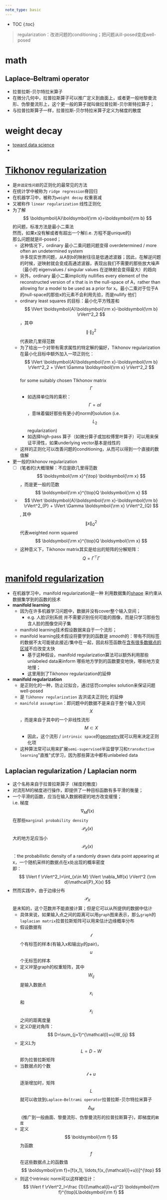 ```yaml
---
note_type: basic
---
```


* TOC
{:toc}

> regularization：改进问题的conditioning；把问题从ill-posed变成well-posed

# math

## Laplace–Beltrami operator

 - 拉普拉斯-贝尔特拉米算子
 - 在微分几何中，拉普拉斯算子可以推广定义到曲面上，或者更一般地黎曼流形、伪黎曼流形上，这个更一般的算子就叫做拉普拉斯-贝尔斯特拉算子；
 - 与拉普拉斯算子一样，拉普拉斯-贝尔特拉米算子定义为梯度的散度

# weight decay

 - [toward data science](https://towardsdatascience.com/this-thing-called-weight-decay-a7cd4bcfccab)
 - 

# [Tikhonov regularization](https://en.wikipedia.org/wiki/Tikhonov_regularization)

- 是`非适定性问题`的正则化的最常见的方法
- 在统计学中被称为 `ridge regression`脊回归
- 在机器学习中，被称为`weight decay` 权重衰减
- 又被称作 `linear regularization` 线性正则化
- 为了解$$ \boldsymbol{A}\boldsymbol{\rm x}=\boldsymbol{\rm b} $$的问题，标准方法是最小二乘法<br>然而，如果x没有解或者有超出一个解(i.e. 方程不是unique的)<br>那么问题就是ill-posed；
  - 这种情况下，ordinary 最小二乘问题问题变得 overdetermined / more often an undetermined system<br>许多现实世界问题，从A到b的映射往往是低通滤波器；因此，在解逆问题的时候，逆映射就会变成高通滤波器，表现出我们不需要的那些放大噪声（最小的 eigenvalues / singular values 在逆映射会变得最大）的趋向
  - 另外，ordinary 最小二乘implicitly nullifies every element of the reconstructed version of x that is in the null-space of A，rather than allowing for a model to be used as a prior for x。最小二乘对于位于A的null-space的那些x的元素不会利用先验，而是nullify 他们
  - ordinary least squares 的目标：最小化平方残差和<br>$$ \lVert \boldsymbol{A}\boldsymbol{\rm x}-\boldsymbol{\rm b} \rVert^2_2 $$，其中$$ \lVert \cdot \rVert^2_2 $$代表欧几里得范数
  - 为了给出一个对带有需求属性的特定解的偏好，Tikhonov regularization 在最小化目标中额外加入一项正则化：<br>$$ \lVert \boldsymbol{A}\boldsymbol{\rm x}-\boldsymbol{\rm b} \rVert^2_2 + \lVert \Gamma \boldsymbol{\rm x} \rVert^2_2 $$<br>for some suitably chosen TIkhonov matrix $$ \Gamma $$ 
    - 如选择单位阵的乘积：$$ \Gamma=\alpha I $$，意味着偏好那些有更小的norm的solution (i.e. $$ L_2 $$ regularization)
    - 如选择high-pass 算子（如微分算子或加权傅里叶算子）可以用来保证平滑性，如果underlying vector基本是线性的
  - 这样的正则化可以改善问题的conditioning，从而可以得到一个直接的数值解
- 更一般的tikhonov regularization
  - [ ] (笔者的)大概理解：不应是欧几里得范数$$ \boldsymbol{\rm x}^{\top} \boldsymbol{\rm x} $$，而是更一般的范数$$ \boldsymbol{\rm x}^{\top}Q \boldsymbol{\rm x} $$
  - $$ \lVert \boldsymbol{A}\boldsymbol{\rm x}-\boldsymbol{\rm b} \rVert^2_{P} + \lVert \Gamma \boldsymbol{\rm x} \rVert^2_{Q} $$, 其中$$ \lVert x \rVert^2_{Q} $$代表weighted norm squared $$ \boldsymbol{\rm x}^{\top}Q \boldsymbol{\rm x} $$
  - 这种意义下，Tikhonov matrix其实是给出的矩阵的分解矩阵：$$ Q=\Gamma^{\top}\Gamma $$

# [manifold regularization](https://en.wikipedia.org/wiki/Manifold_regularization)

- 在机器学习中，manifold regularization是一种 利用数据集的<u>shape</u> 来约束从数据集学到的函数的技术
- **manifold learning**
  - 因为在许多机器学习问题中，数据并没有cover整个输入空间；
    - e.g. 人脸识别系统 并不需要识别任何可能的图像，而是只学习那些包含人脸的图像空间子集
  - manifold learning技术假设数据来自于一个流形；
  - manifold learning技术假设将要学到的函数是 *smooth*的：带有不同标签的数据不太可能彼此接近/集中在一起，因此标签函数在<u>含有很多数据点的区域</u>不应改变太快
    - 基于这种假设，manifold regularization算法可以额外利用那些unlabeled data来inform 哪些地方学到的函数要变地快，哪些地方变地慢；
    - 这里用到了Tikhonov regularization的延伸
- **manifold regularization**
  - 是正则化的一种，防止过拟合，通过惩罚complex solution来保证问题well-posed
  - 是 `Tikhonov regularization` 吉洪诺夫正则化 的延伸
  - `manifold assumption`：即问题中的数据不是来自于整个输入空间$$ X $$，而是来自于其中的一个非线性流形$$ M \subset X $$ 
    - 因此，这个流形 / `intrinsic space`的<u>geometry</u>就可以用来决定正则化项
  - 这种算法常可以用来扩展`semi-supervised`半监督学习和`transductive learning`"直推"式学习，因为那些算法中都有unlabeled data

## Laplacian regularization / Laplacian norm

 - 这个名称来自于拉普拉斯算子（梯度的散度）
 - 对流形M的梯度进行操作，即提供了一种目标函数有多平滑的衡量；
 - 一个平滑的函数，应当在输入数据稠密的地方改变缓慢；<br>i.e. 梯度$$ \nabla_Mf(x) $$在那些`marginal probability density` $$ \mathcal{P}_X(x) $$大的地方足应当小<br>$$ \mathcal{P}_X(x) $$：the probabilistic density of a randomly drawn data point appearing at x，一个随机采样的数据点在x处出现的概率密度<br>即：$$ \lVert f \rVert^2_I=\int_{x\in M} \lVert \nabla_Mf(x) \rVert^2 {\rm d}\mathcal{P}_X(x) $$
 - 然而实践中，由于边缘分布$$ \mathcal{P}_X $$是未知的，这个范数并不能直接计算；但是它可以从所提供的数据中估计
    - 具体来说，如果输入点之间的距离可以用`graph`图来表示，那么`graph`的`laplacian matrix`拉普拉斯矩阵可以用来估计边缘概率分布
    - 假设数据有$$ \mathcal{l} $$个有标签的样本(有输入x和输出y的pair)，$$ u $$个无标签的样本
    - 定义*W*是graph的权重矩阵，其中$$ W_{ij} $$是输入数据点$$ x_i $$和$$ x_j $$之间的距离度量
    - 定义*D*是对角阵：$$ D=\sum_{j=1}^{\mathcal{l}+u}W_{ij} $$
    - 定义*L*为$$ L=D-W $$即为拉普拉斯矩阵
    - 当数据点的个数$$ \mathcal{l}+u $$逐渐增加时，矩阵$$ L $$就可以收敛到`Laplace–Beltrami operator`拉普拉斯-贝尔特拉米算子$$ \Delta_M $$ (推广到一般曲面、黎曼流形、伪黎曼流形的拉普拉斯算子)，即梯度的`散度`
    - 定义$$ \boldsymbol{\rm f} $$为函数$$ f $$在这些数据点上的函数值$$ \boldsymbol{\rm f}=[f(x_1), \ldots,f(x_{\mathcal{l}+u})]^{\top} $$
    - 则这个intrinsic norm可以这样被估计：<br>$$ \lVert f \rVert^2_I=\frac {1}{(\mathcal{l}+u)^2} \boldsymbol{\rm f}^{\top}L\boldsymbol{\rm f} $$